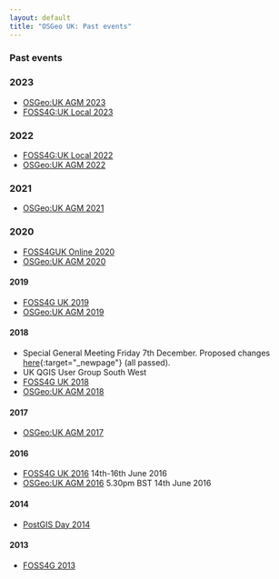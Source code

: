 ```yaml
---
layout: default
title: "OSGeo UK: Past events"
---
```


### Past events

### 2023

* [OSGeo:UK AGM 2023](/agm/agm2023.html)
* [FOSS4G:UK Local 2023](/foss4guklocal2023/index.html)

### 2022

* [FOSS4G:UK Local 2022](/foss4guk2022local/)
* [OSGeo:UK AGM 2022](/agm/agm2022minutes.html)

### 2021

* [OSGeo:UK AGM 2021](/agm/agm2021minutes.html)

### 2020

* [FOSS4GUK Online 2020](/foss4gukonline2020/) 
* [OSGeo:UK AGM 2020](/agm/agm2020minutes.html)

#### 2019

* [FOSS4G UK 2019](/foss4guk2019/)
* [OSGeo:UK AGM 2019](agm/agm2019minutes.html) 

#### 2018

* Special General Meeting Friday 7th December. Proposed changes [here](https://docs.google.com/document/d/1NnQBSQ5w9d8LyxnDLryAFQTvF5YFEXki2WiE-gF7NdY/edit?usp=sharing){:target="_newpage"} (all passed).
* UK QGIS User Group South West
* [FOSS4G UK 2018](/foss4guk2018/)
* [OSGeo:UK AGM 2018](agm/agm2018.html)

#### 2017 

* [OSGeo:UK AGM 2017](./agm/agm2017.html)

#### 2016

* [FOSS4G UK 2016](/foss4guk2016) 14th-16th June 2016
* [OSGeo:UK AGM 2016](./agm/agm2016.html) 5.30pm BST 14th June 2016

#### 2014

* [PostGIS Day 2014](http://osgeouk.github.io/pgday/)

#### 2013

* [FOSS4G 2013](http://2013.foss4g.org/)
